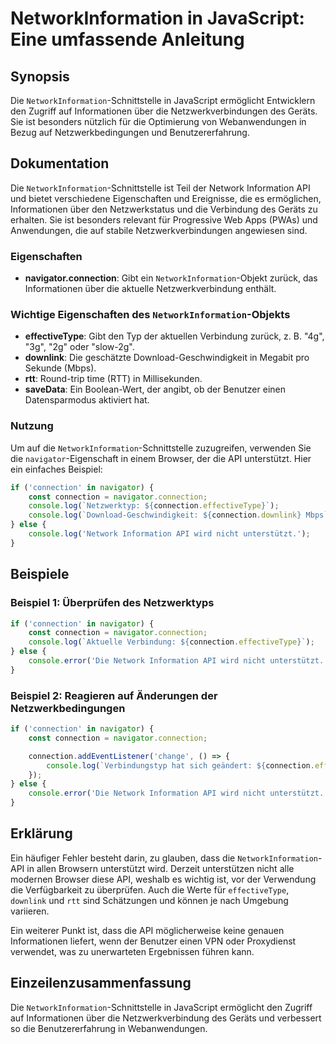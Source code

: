 <!--
Meta Description: # NetworkInformation in JavaScript: Eine umfassende Anleitung ## Synopsis Die `NetworkInformation`-Schnittstelle in JavaScript ermöglicht Entwicklern ...
Meta Keywords: die, connection, networkinformation, und, der
-->

# NetworkInformation in JavaScript: Eine umfassende Anleitung

## Synopsis
Die `NetworkInformation`-Schnittstelle in JavaScript ermöglicht Entwicklern den Zugriff auf Informationen über die Netzwerkverbindungen des Geräts. Sie ist besonders nützlich für die Optimierung von Webanwendungen in Bezug auf Netzwerkbedingungen und Benutzererfahrung.

## Dokumentation
Die `NetworkInformation`-Schnittstelle ist Teil der Network Information API und bietet verschiedene Eigenschaften und Ereignisse, die es ermöglichen, Informationen über den Netzwerkstatus und die Verbindung des Geräts zu erhalten. Sie ist besonders relevant für Progressive Web Apps (PWAs) und Anwendungen, die auf stabile Netzwerkverbindungen angewiesen sind.

### Eigenschaften
- **navigator.connection**: Gibt ein `NetworkInformation`-Objekt zurück, das Informationen über die aktuelle Netzwerkverbindung enthält.
  
### Wichtige Eigenschaften des `NetworkInformation`-Objekts
- **effectiveType**: Gibt den Typ der aktuellen Verbindung zurück, z. B. "4g", "3g", "2g" oder "slow-2g".
- **downlink**: Die geschätzte Download-Geschwindigkeit in Megabit pro Sekunde (Mbps).
- **rtt**: Round-trip time (RTT) in Millisekunden.
- **saveData**: Ein Boolean-Wert, der angibt, ob der Benutzer einen Datensparmodus aktiviert hat.

### Nutzung
Um auf die `NetworkInformation`-Schnittstelle zuzugreifen, verwenden Sie die `navigator`-Eigenschaft in einem Browser, der die API unterstützt. Hier ein einfaches Beispiel:

```javascript
if ('connection' in navigator) {
    const connection = navigator.connection;
    console.log(`Netzwerktyp: ${connection.effectiveType}`);
    console.log(`Download-Geschwindigkeit: ${connection.downlink} Mbps`);
} else {
    console.log('Network Information API wird nicht unterstützt.');
}
```

## Beispiele
### Beispiel 1: Überprüfen des Netzwerktyps
```javascript
if ('connection' in navigator) {
    const connection = navigator.connection;
    console.log(`Aktuelle Verbindung: ${connection.effectiveType}`);
} else {
    console.error('Die Network Information API wird nicht unterstützt.');
}
```

### Beispiel 2: Reagieren auf Änderungen der Netzwerkbedingungen
```javascript
if ('connection' in navigator) {
    const connection = navigator.connection;

    connection.addEventListener('change', () => {
        console.log(`Verbindungstyp hat sich geändert: ${connection.effectiveType}`);
    });
} else {
    console.error('Die Network Information API wird nicht unterstützt.');
}
```

## Erklärung
Ein häufiger Fehler besteht darin, zu glauben, dass die `NetworkInformation`-API in allen Browsern unterstützt wird. Derzeit unterstützen nicht alle modernen Browser diese API, weshalb es wichtig ist, vor der Verwendung die Verfügbarkeit zu überprüfen. Auch die Werte für `effectiveType`, `downlink` und `rtt` sind Schätzungen und können je nach Umgebung variieren.

Ein weiterer Punkt ist, dass die API möglicherweise keine genauen Informationen liefert, wenn der Benutzer einen VPN oder Proxydienst verwendet, was zu unerwarteten Ergebnissen führen kann.

## Einzeilenzusammenfassung
Die `NetworkInformation`-Schnittstelle in JavaScript ermöglicht den Zugriff auf Informationen über die Netzwerkverbindung des Geräts und verbessert so die Benutzererfahrung in Webanwendungen.